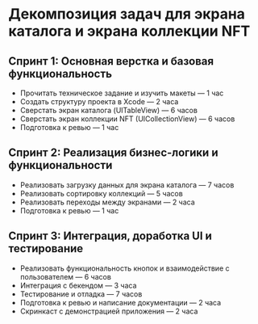 # Декомпозиция задач для экрана каталога и экрана коллекции NFT

## Спринт 1: Основная верстка и базовая функциональность
- Прочитать техническое задание и изучить макеты — 1 час
- Создать структуру проекта в Xcode — 2 часа
- Сверстать экран каталога (UITableView) — 6 часов
- Сверстать экран коллекции NFT (UICollectionView) — 6 часов
- Подготовка к ревью — 1 час

## Спринт 2: Реализация бизнес-логики и функциональности
- Реализовать загрузку данных для экрана каталога — 7 часов
- Реализовать сортировку коллекций — 5 часов
- Реализовать переходы между экранами — 2 часа
- Подготовка к ревью — 1 час

## Спринт 3: Интеграция, доработка UI и тестирование
- Реализовать функциональность кнопок и взаимодействие с пользователем — 6 часов
- Интеграция с бекендом — 3 часа
- Тестирование и отладка — 7 часов
- Подготовка к ревью и написание документации — 2 часа
- Скринкаст с демонстрацией приложения — 2 часа

